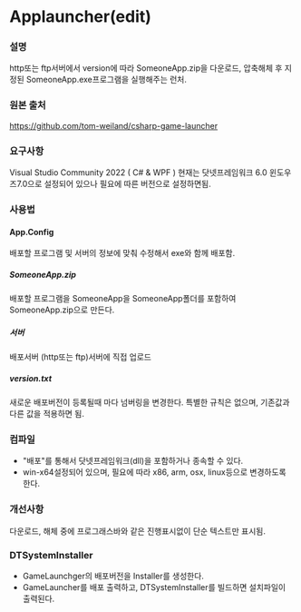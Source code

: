 # Applauncher(edit)

### 설명
http또는 ftp서버에서 version에 따라 SomeoneApp.zip을 다운로드, 압축해체 후 지정된 SomeoneApp.exe프로그램을 실행해주는 런처.

### 원본 출처
https://github.com/tom-weiland/csharp-game-launcher

### 요구사항
Visual Studio Community 2022 ( C# & WPF )
현재는 닷넷프레임워크 6.0 윈도우즈7.0으로 설정되어 있으나 필요에 따른 버전으로 설정하면됨.

### 사용법
#### App.Config
배포할 프로그램 및 서버의 정보에 맞춰 수정해서 exe와 함께 배포함.
##### SomeoneApp.zip
배포할 프로그램을 SomeoneApp을 SomeoneApp폴더를 포함하여 SomeoneApp.zip으로 만든다.
##### 서버
배포서버 (http또는 ftp)서버에 직접 업로드
##### version.txt
새로운 배포버전이 등록될때 마다 넘버링을 변경한다. 특별한 규칙은 없으며, 기존값과 다른 값을 적용하면 됨.

### 컴파일
- "배포"를 통해서 닷넷프레임워크(dll)을 포함하거나 종속할 수 있다.
- win-x64설정되어 있으며, 필요에 따라 x86, arm, osx, linux등으로 변경하도록 한다.

### 개선사항
다운로드, 해체 중에 프로그래스바와 같은 진행표시없이 단순 텍스트만 표시됨.



### DTSystemInstaller
- GameLaunchger의 배포버전을 Installer를 생성한다.
- GameLauncher를 배포 출력하고, DTSystemInstaller를 빌드하면 설치파일이 출력된다.
